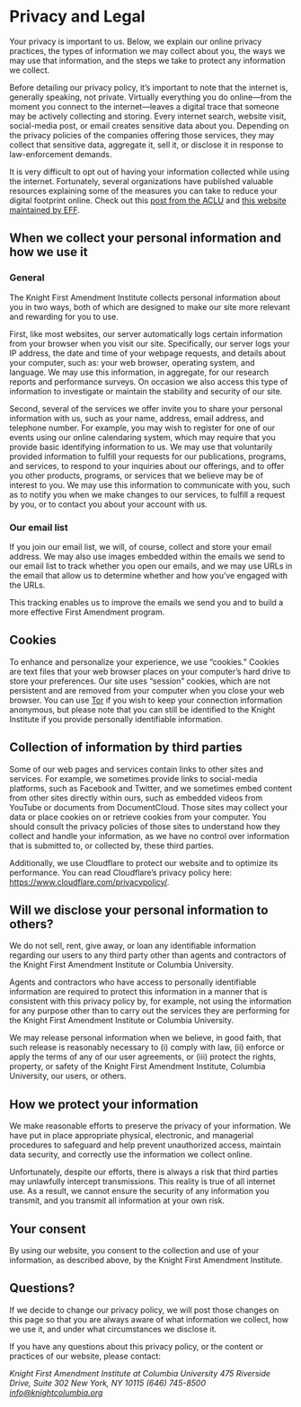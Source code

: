 # Privacy and Legal

Your privacy is important to us. Below, we explain our online privacy practices, the types of information we may collect about you, the ways we may use that information, and the steps we take to protect any information we collect.

Before detailing our privacy policy, it’s important to note that the internet is, generally speaking, not private. Virtually everything you do online—from the moment you connect to the internet—leaves a digital trace that someone may be actively collecting and storing. Every internet search, website visit, social-media post, or email creates sensitive data about you. Depending on the privacy policies of the companies offering those services, they may collect that sensitive data, aggregate it, sell it, or disclose it in response to law-enforcement demands.

It is very difficult to opt out of having your information collected while using the internet. Fortunately, several organizations have published valuable resources explaining some of the measures you can take to reduce your digital footprint online. Check out this [post from the ACLU](https://www.aclu.org/blog/speak-freely/few-easy-steps-everyone-should-take-protect-their-digital-privacy) and [this website maintained by EFF](https://ssd.eff.org/).

## When we collect your personal information and how we use it

### General

The Knight First Amendment Institute collects personal information about you in two ways, both of which are designed to make our site more relevant and rewarding for you to use.

First, like most websites, our server automatically logs certain information from your browser when you visit our site. Specifically, our server logs your IP address, the date and time of your webpage requests, and details about your computer, such as: your web browser, operating system, and language. We may use this information, in aggregate, for our research reports and performance surveys. On occasion we also access this type of information to investigate or maintain the stability and security of our site.

Second, several of the services we offer invite you to share your personal information with us, such as your name, address, email address, and telephone number. For example, you may wish to register for one of our events using our online calendaring system, which may require that you provide basic identifying information to us. We may use that voluntarily provided information to fulfill your requests for our publications, programs, and services, to respond to your inquiries about our offerings, and to offer you other products, programs, or services that we believe may be of interest to you. We may use this information to communicate with you, such as to notify you when we make changes to our services, to fulfill a request by you, or to contact you about your account with us.

### Our email list

If you join our email list, we will, of course, collect and store your email address. We may also use images embedded within the emails we send to our email list to track whether you open our emails, and we may use URLs in the email that allow us to determine whether and how you’ve engaged with the URLs.

This tracking enables us to improve the emails we send you and to build a more effective First Amendment program.

## Cookies

To enhance and personalize your experience, we use “cookies.” Cookies are text files that your web browser places on your computer’s hard drive to store your preferences. Our site uses “session” cookies, which are not persistent and are removed from your computer when you close your web browser. You can use [Tor](https://www.torproject.org/) if you wish to keep your connection information anonymous, but please note that you can still be identified to the Knight Institute if you provide personally identifiable information.

## Collection of information by third parties

Some of our web pages and services contain links to other sites and services. For example, we sometimes provide links to social-media platforms, such as Facebook and Twitter, and we sometimes embed content from other sites directly within ours, such as embedded videos from YouTube or documents from DocumentCloud. Those sites may collect your data or place cookies on or retrieve cookies from your computer. You should consult the privacy policies of those sites to understand how they collect and handle your information, as we have no control over information that is submitted to, or collected by, these third parties.

Additionally, we use Cloudflare to protect our website and to optimize its performance. You can read Cloudflare’s privacy policy here: https://www.cloudflare.com/privacypolicy/.

## Will we disclose your personal information to others?

We do not sell, rent, give away, or loan any identifiable information regarding our users to any third party other than agents and contractors of the Knight First Amendment Institute or Columbia University.

Agents and contractors who have access to personally identifiable information are required to protect this information in a manner that is consistent with this privacy policy by, for example, not using the information for any purpose other than to carry out the services they are performing for the Knight First Amendment Institute or Columbia University.

We may release personal information when we believe, in good faith, that such release is reasonably necessary to (i) comply with law, (ii) enforce or apply the terms of any of our user agreements, or (iii) protect the rights, property, or safety of the Knight First Amendment Institute, Columbia University, our users, or others.

## How we protect your information

We make reasonable efforts to preserve the privacy of your information. We have put in place appropriate physical, electronic, and managerial procedures to safeguard and help prevent unauthorized access, maintain data security, and correctly use the information we collect online.

Unfortunately, despite our efforts, there is always a risk that third parties may unlawfully intercept transmissions. This reality is true of all internet use. As a result, we cannot ensure the security of any information you transmit, and you transmit all information at your own risk.

## Your consent

By using our website, you consent to the collection and use of your information, as described above, by the Knight First Amendment Institute.

## Questions?

If we decide to change our privacy policy, we will post those changes on this page so that you are always aware of what information we collect, how we use it, and under what circumstances we disclose it.

If you have any questions about this privacy policy, or the content or practices of our website, please contact:

*Knight First Amendment Institute at Columbia University
475 Riverside Drive, Suite 302
New York, NY 10115
(646) 745-8500
info@knightcolumbia.org*
